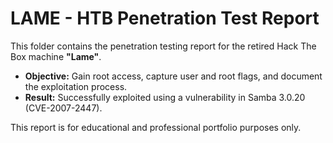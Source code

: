 # LAME - HTB Penetration Test Report

This folder contains the penetration testing report for the retired Hack The Box machine **"Lame"**.

- **Objective:** Gain root access, capture user and root flags, and document the exploitation process.
- **Result:** Successfully exploited using a vulnerability in Samba 3.0.20 (CVE-2007-2447).

This report is for educational and professional portfolio purposes only.
